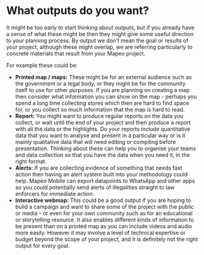 # What outputs do you want?

It might be too early to start thinking about outputs, but if you already have a sense of what these might be then they might give some useful direction to your planning process. By output we don't mean the goal or results of your project, although these might overlap, we are referring particularly to concrete materials that result from your Mapeo project.

For example these could be:

* **Printed map / maps:** These might be for an external audience such as the government or a legal body, or they might be for the community itself to use for other purposes. If you are planning on creating a map then consider what information you can show on the map - perhaps you spend a long time collecting stores which then are hard to find space for, or you collect so much information that the map is hard to read.
* **Report:** You might want to produce regular reports on the data you collect, or wait until the end of your project and then produce a report with all the data or the highlights. Do your reports include quantitative data that you want to analyse and present in a particular way or is it mainly qualitative data that will need editing or compiling before presentation. Thinking about these can help you to organise your teams and data collection so that you have the data when you need it, in the right format.
* **Alerts:** If you are collecting evidence of something that needs fast action then having an alert system built into your methodology could help. Mapeo Mobile can export datapoints to WhatsApp and other apps so you could potentially send alerts of illegalities straight to law enforcers for immediate action.
* **Interactive webmap:** This could be a good output if you are hoping to build a campaign and want to share some of the project with the public or media - or even for your own community such as for an educational or storytelling resource. It also enables different kinds of information to be present than on a printed map as you can include videos and audio more easily. However it may involve a level of technical expertise or budget beyond the scope of your project, and it is definitely not the right output for every goal.

